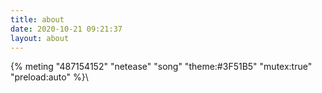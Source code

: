 ```yaml
---
title: about
date: 2020-10-21 09:21:37
layout: about
---
```

{% meting "487154152" "netease" "song" "theme:#3F51B5" "mutex:true" "preload:auto" %}\
